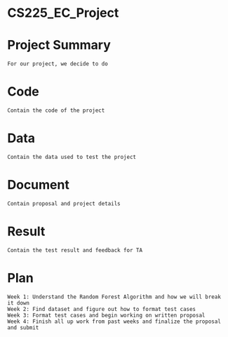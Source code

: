# CS225_EC_Project
# Project Summary
    For our project, we decide to do 
# Code
    Contain the code of the project
# Data
    Contain the data used to test the project
# Document
    Contain proposal and project details
# Result
    Contain the test result and feedback for TA

# Plan
    Week 1: Understand the Random Forest Algorithm and how we will break it down
    Week 2: Find dataset and figure out how to format test cases
    Week 3: Format test cases and begin working on written proposal
    Week 4: Finish all up work from past weeks and finalize the proposal and submit

